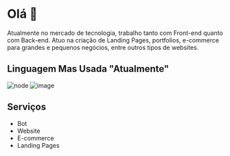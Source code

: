 # Olá 👋

Atualmente no mercado de tecnologia, trabalho tanto com Front-end quanto com Back-end. Atuo na criação de Landing Pages, portfolios, e-commerce para grandes e pequenos negócios, entre outros tipos de websites.
## Linguagem Mas Usada "Atualmente"

![node](https://img.icons8.com/?size=100&id=54087&format=png)
![image](https://github.com/user-attachments/assets/46a2b0f5-67ec-4055-9ab4-c5c5571138cb)

## Serviços

- Bot
- Website
- E-commerce
- Landing Pages
